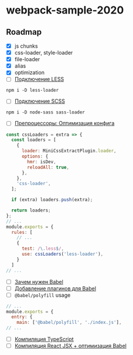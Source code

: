 # webpack-sample-2020

## Roadmap

- [x] js chunks
- [x] css-loader, style-loader
- [x] file-loader
- [x] alias
- [x] optimization
- [ ] [Подключение LESS](https://youtu.be/eSaF8NXeNsA?t=7153)
```
npm i -D less-loader
```
- [ ] [Подключение SCSS](https://youtu.be/eSaF8NXeNsA?t=7568)
```
npm i -D node-sass sass-loader
```
- [ ] [Препроцессоры: Оптимизация конфига](https://youtu.be/eSaF8NXeNsA?t=7703)
```js
const cssLoaders = extra => {
  const loaders = [
    {
      loader: MiniCssExtractPlugin.loader,
      options: {
        hmr: isDev,
        reloadAll: true,
      },
    },
    'css-loader',
  ];

  if (extra) loaders.push(extra);

  return loaders;
};
// ...
module.exports = {
  rules: [
    // ...
    {
      test: /\.less$/,
      use: cssLoaders('less-loader'),
    }
  ]
// ...
```
- [ ] [Зачем нужен Babel](https://youtu.be/eSaF8NXeNsA?t=7861)
- [ ] [Добавление плагинов для Babel](https://www.youtube.com/watch?v=eSaF8NXeNsA&t=8555s)
- [ ] `@babel/polyfill` usage
```js
// ...
module.exports = {
  entry: {
    main: ['@babel/polyfill', './index.js'],
// ...
```
- [ ] [Компиляция TypeScript](https://www.youtube.com/watch?v=eSaF8NXeNsA&t=8668s)
- [ ] [Компиляция React JSX + оптимизация Babel](https://www.youtube.com/watch?v=eSaF8NXeNsA&t=8840s)
